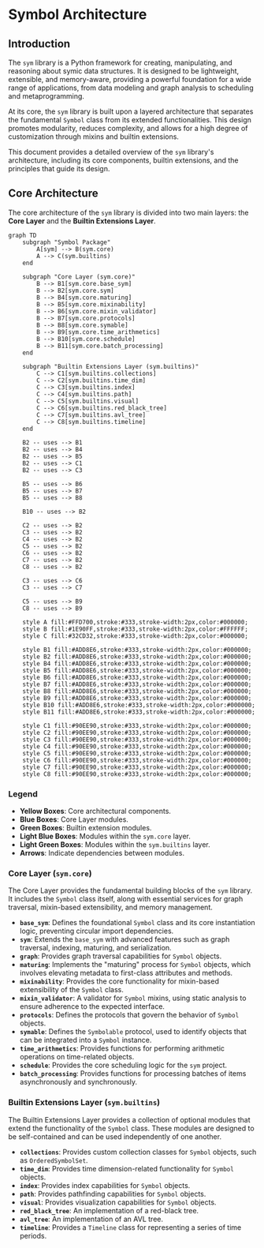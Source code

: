 # Symbol Architecture

## Introduction

The `sym` library is a Python framework for creating, manipulating, and reasoning about symic data structures. It is designed to be lightweight, extensible, and memory-aware, providing a powerful foundation for a wide range of applications, from data modeling and graph analysis to scheduling and metaprogramming.

At its core, the `sym` library is built upon a layered architecture that separates the fundamental `Symbol` class from its extended functionalities. This design promotes modularity, reduces complexity, and allows for a high degree of customization through mixins and builtin extensions.

This document provides a detailed overview of the `sym` library's architecture, including its core components, builtin extensions, and the principles that guide its design.

## Core Architecture

The core architecture of the `sym` library is divided into two main layers: the **Core Layer** and the **Builtin Extensions Layer**.

```mermaid
graph TD
    subgraph "Symbol Package"
        A[sym] --> B(sym.core)
        A --> C(sym.builtins)
    end

    subgraph "Core Layer (sym.core)"
        B --> B1[sym.core.base_sym]
        B --> B2[sym.core.sym]
        B --> B4[sym.core.maturing]
        B --> B5[sym.core.mixinability]
        B --> B6[sym.core.mixin_validator]
        B --> B7[sym.core.protocols]
        B --> B8[sym.core.symable]
        B --> B9[sym.core.time_arithmetics]
        B --> B10[sym.core.schedule]
        B --> B11[sym.core.batch_processing]
    end

    subgraph "Builtin Extensions Layer (sym.builtins)"
        C --> C1[sym.builtins.collections]
        C --> C2[sym.builtins.time_dim]
        C --> C3[sym.builtins.index]
        C --> C4[sym.builtins.path]
        C --> C5[sym.builtins.visual]
        C --> C6[sym.builtins.red_black_tree]
        C --> C7[sym.builtins.avl_tree]
        C --> C8[sym.builtins.timeline]
    end

    B2 -- uses --> B1
    B2 -- uses --> B4
    B2 -- uses --> B5
    B2 -- uses --> C1
    B2 -- uses --> C3

    B5 -- uses --> B6
    B5 -- uses --> B7
    B5 -- uses --> B8
    
    B10 -- uses --> B2

    C2 -- uses --> B2
    C3 -- uses --> B2
    C4 -- uses --> B2
    C5 -- uses --> B2
    C6 -- uses --> B2
    C7 -- uses --> B2
    C8 -- uses --> B2

    C3 -- uses --> C6
    C3 -- uses --> C7

    C5 -- uses --> B9
    C8 -- uses --> B9

    style A fill:#FFD700,stroke:#333,stroke-width:2px,color:#000000;
    style B fill:#1E90FF,stroke:#333,stroke-width:2px,color:#FFFFFF;
    style C fill:#32CD32,stroke:#333,stroke-width:2px,color:#000000;

    style B1 fill:#ADD8E6,stroke:#333,stroke-width:2px,color:#000000;
    style B2 fill:#ADD8E6,stroke:#333,stroke-width:2px,color:#000000;
    style B4 fill:#ADD8E6,stroke:#333,stroke-width:2px,color:#000000;
    style B5 fill:#ADD8E6,stroke:#333,stroke-width:2px,color:#000000;
    style B6 fill:#ADD8E6,stroke:#333,stroke-width:2px,color:#000000;
    style B7 fill:#ADD8E6,stroke:#333,stroke-width:2px,color:#000000;
    style B8 fill:#ADD8E6,stroke:#333,stroke-width:2px,color:#000000;
    style B9 fill:#ADD8E6,stroke:#333,stroke-width:2px,color:#000000;
    style B10 fill:#ADD8E6,stroke:#333,stroke-width:2px,color:#000000;
    style B11 fill:#ADD8E6,stroke:#333,stroke-width:2px,color:#000000;

    style C1 fill:#90EE90,stroke:#333,stroke-width:2px,color:#000000;
    style C2 fill:#90EE90,stroke:#333,stroke-width:2px,color:#000000;
    style C3 fill:#90EE90,stroke:#333,stroke-width:2px,color:#000000;
    style C4 fill:#90EE90,stroke:#333,stroke-width:2px,color:#000000;
    style C5 fill:#90EE90,stroke:#333,stroke-width:2px,color:#000000;
    style C6 fill:#90EE90,stroke:#333,stroke-width:2px,color:#000000;
    style C7 fill:#90EE90,stroke:#333,stroke-width:2px,color:#000000;
    style C8 fill:#90EE90,stroke:#333,stroke-width:2px,color:#000000;
```

### Legend

*   **Yellow Boxes**: Core architectural components.
*   **Blue Boxes**: Core Layer modules.
*   **Green Boxes**: Builtin extension modules.
*   **Light Blue Boxes**: Modules within the `sym.core` layer.
*   **Light Green Boxes**: Modules within the `sym.builtins` layer.
*   **Arrows**: Indicate dependencies between modules.

### Core Layer (`sym.core`)

The Core Layer provides the fundamental building blocks of the `sym` library. It includes the `Symbol` class itself, along with essential services for graph traversal, mixin-based extensibility, and memory management.

*   **`base_sym`**: Defines the foundational `Symbol` class and its core instantiation logic, preventing circular import dependencies.
*   **`sym`**: Extends the `base_sym` with advanced features such as graph traversal, indexing, maturing, and serialization.
*   **`graph`**: Provides graph traversal capabilities for `Symbol` objects.
*   **`maturing`**: Implements the "maturing" process for `Symbol` objects, which involves elevating metadata to first-class attributes and methods.
*   **`mixinability`**: Provides the core functionality for mixin-based extensibility of the `Symbol` class.
*   **`mixin_validator`**: A validator for `Symbol` mixins, using static analysis to ensure adherence to the expected interface.
*   **`protocols`**: Defines the protocols that govern the behavior of `Symbol` objects.
*   **`symable`**: Defines the `Symbolable` protocol, used to identify objects that can be integrated into a `Symbol` instance.
*   **`time_arithmetics`**: Provides functions for performing arithmetic operations on time-related objects.
*   **`schedule`**: Provides the core scheduling logic for the `sym` project.
*   **`batch_processing`**: Provides functions for processing batches of items asynchronously and synchronously.

### Builtin Extensions Layer (`sym.builtins`)

The Builtin Extensions Layer provides a collection of optional modules that extend the functionality of the `Symbol` class. These modules are designed to be self-contained and can be used independently of one another.

*   **`collections`**: Provides custom collection classes for `Symbol` objects, such as `OrderedSymbolSet`.
*   **`time_dim`**: Provides time dimension-related functionality for `Symbol` objects.
*   **`index`**: Provides index capabilities for `Symbol` objects.
*   **`path`**: Provides pathfinding capabilities for `Symbol` objects.
*   **`visual`**: Provides visualization capabilities for `Symbol` objects.
*   **`red_black_tree`**: An implementation of a red-black tree.
*   **`avl_tree`**: An implementation of an AVL tree.
*   **`timeline`**: Provides a `Timeline` class for representing a series of time periods.
